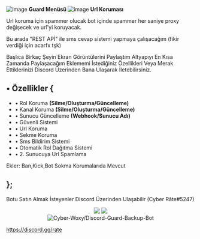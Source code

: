  ![image](https://user-images.githubusercontent.com/65469887/164894400-b435df13-a92c-47a5-996a-63b973452643.png) **Guard Menüsü**
 ![image](https://user-images.githubusercontent.com/65469887/164894643-1c116e8e-750b-4412-a66e-02dfcf3c68c0.png) **Url Koruması**

Url koruma için spammer olucak bot içinde spammer her saniye proxy değişecek ve url'yi koruyacak.

Bu arada "REST APİ" ile sms cevap sistemi yapmaya çalışacağım (fikir verdiği için acarfx tşk)


Başlıca Birkaç Şeyin Ekran Görüntülerini Paylaştım Altyapıyı En Kısa Zamanda Paylaşacağım Eklememi İstediğiniz Özellikleri Veya Merak Ettiklerinizi Discord Üzerinden Bana Ulaşarak İletebilirsiniz.


## • Özellikler {
  -  • Rol Koruma **(Silme/Oluşturma/Güncelleme)**
  -  • Kanal Koruma **(Silme/Oluşturma/Güncelleme)**
  -  • Sunucu Güncelleme **(Webhook/Sunucu Adı)**
  -  • Güvenli Sistemi
  -  • Url Koruma
  -  • Sekme Koruma
  -  • Sms Bildirim Sistemi
  -  • Otomatik Rol Dağıtma Sistemi
  -  • 2. Sunucuya Url Spamlama

Ekler: Ban,Kick,Bot Sokma Korumalarıda Mevcut
## };

Botu Satın Almak İsteyenler Discord Üzerinden Ulaşabilir (Cyber Râte#5247) 
<div align="center">
    <a href="https://discord.com/users/585864203412308004" target="_blank"><img src="https://img.shields.io/badge/-Cyber-black?style=for-the-badge&logo=discord&logoColor=1e44ee"></a>
  <a href="https://discord.gg/rate" target="_blank"><img src="https://img.shields.io/badge/-Rate%20<3-black?style=for-the-badge&logo=discord&logoColor=1e44ee"></a>
 </div>
 
   <div align="center">
<img src="https://komarev.com/ghpvc/?username=Discord-Guard-Backup-Bot&label=Ziyaretçi%20Sayısı&color=da004e" alt="Cyber-Woxy/Discord-Guard-Backup-Bot" />
  </div>
 
 https://discord.gg/rate
